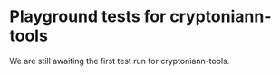 # Playground tests for cryptoniann-tools
We are still awaiting the first test run for cryptoniann-tools.
